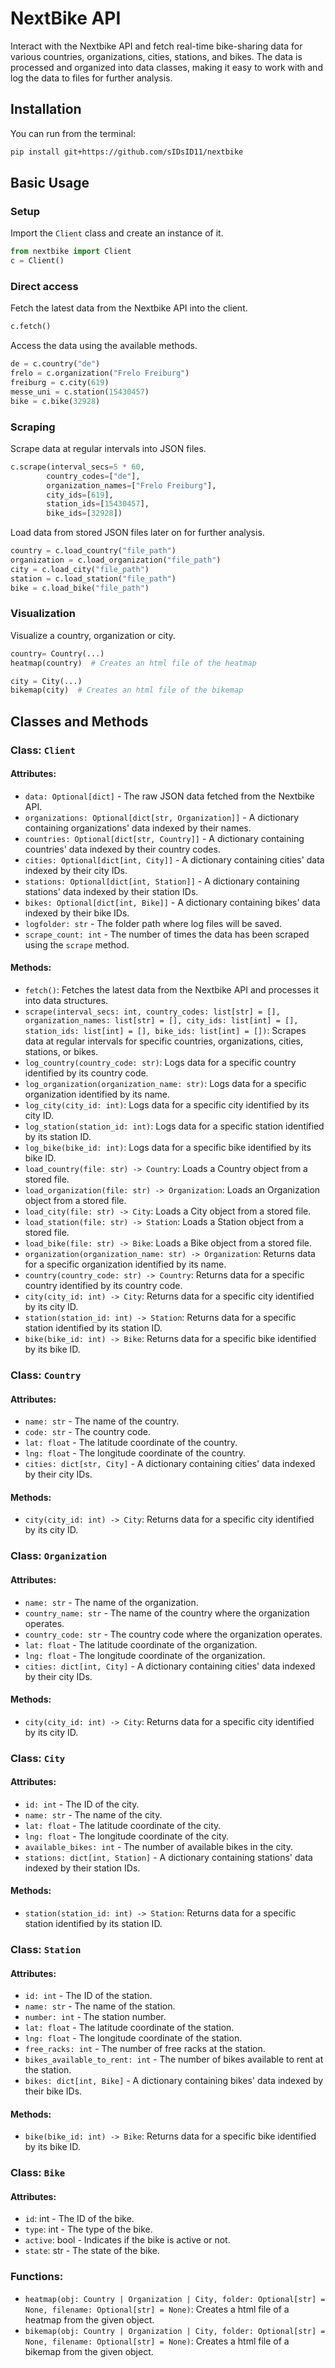 # NextBike API

Interact with the Nextbike API and fetch real-time bike-sharing data for various countries, organizations, cities, stations, and bikes. The data is processed and organized into data classes, making it easy to work with and log the data to files for further analysis.

## Installation

You can run from the terminal:

```bash
pip install git+https://github.com/sIDsID11/nextbike
```

## Basic Usage

### Setup

Import the `Client` class and create an instance of it.

```python
from nextbike import Client
c = Client()
```

### Direct access

Fetch the latest data from the Nextbike API into the client.

```python
c.fetch()
```

Access the data using the available methods.

```python
de = c.country("de")
frelo = c.organization("Frelo Freiburg")
freiburg = c.city(619)
messe_uni = c.station(15430457)
bike = c.bike(32928)
```

### Scraping

Scrape data at regular intervals into JSON files.

```python
c.scrape(interval_secs=5 * 60, 
        country_codes=["de"],
        organization_names=["Frelo Freiburg"],
        city_ids=[619],
        station_ids=[15430457],
        bike_ids=[32928])
```

Load data from stored JSON files later on for further analysis.

```python
country = c.load_country("file_path")
organization = c.load_organization("file_path")
city = c.load_city("file_path")
station = c.load_station("file_path")
bike = c.load_bike("file_path")
```

### Visualization

Visualize a country, organization or city.

```python
country= Country(...)
heatmap(country)  # Creates an html file of the heatmap

city = City(...)
bikemap(city)  # Creates an html file of the bikemap
```

## Classes and Methods

### Class: `Client`

#### Attributes:

- `data: Optional[dict]` - The raw JSON data fetched from the Nextbike API.
- `organizations: Optional[dict[str, Organization]]` - A dictionary containing organizations' data indexed by their names.
- `countries: Optional[dict[str, Country]]` - A dictionary containing countries' data indexed by their country codes.
- `cities: Optional[dict[int, City]]` - A dictionary containing cities' data indexed by their city IDs.
- `stations: Optional[dict[int, Station]]` - A dictionary containing stations' data indexed by their station IDs.
- `bikes: Optional[dict[int, Bike]]` - A dictionary containing bikes' data indexed by their bike IDs.
- `logfolder: str` - The folder path where log files will be saved.
- `scrape_count: int` - The number of times the data has been scraped using the `scrape` method.

#### Methods:

- `fetch()`: Fetches the latest data from the Nextbike API and processes it into data structures.
- `scrape(interval_secs: int, country_codes: list[str] = [], organization_names: list[str] = [], city_ids: list[int] = [], station_ids: list[int] = [], bike_ids: list[int] = [])`: Scrapes data at regular intervals for specific countries, organizations, cities, stations, or bikes.
- `log_country(country_code: str)`: Logs data for a specific country identified by its country code.
- `log_organization(organization_name: str)`: Logs data for a specific organization identified by its name.
- `log_city(city_id: int)`: Logs data for a specific city identified by its city ID.
- `log_station(station_id: int)`: Logs data for a specific station identified by its station ID.
- `log_bike(bike_id: int)`: Logs data for a specific bike identified by its bike ID.
- `load_country(file: str) -> Country`: Loads a Country object from a stored file.
- `load_organization(file: str) -> Organization`: Loads an Organization object from a stored file.
- `load_city(file: str) -> City`: Loads a City object from a stored file.
- `load_station(file: str) -> Station`: Loads a Station object from a stored file.
- `load_bike(file: str) -> Bike`: Loads a Bike object from a stored file.
- `organization(organization_name: str) -> Organization`: Returns data for a specific organization identified by its name.
- `country(country_code: str) -> Country`: Returns data for a specific country identified by its country code.
- `city(city_id: int) -> City`: Returns data for a specific city identified by its city ID.
- `station(station_id: int) -> Station`: Returns data for a specific station identified by its station ID.
- `bike(bike_id: int) -> Bike`: Returns data for a specific bike identified by its bike ID.

### Class: `Country`

#### Attributes:

- `name: str` - The name of the country.
- `code: str` - The country code.
- `lat: float` - The latitude coordinate of the country.
- `lng: float` - The longitude coordinate of the country.
- `cities: dict[str, City]` - A dictionary containing cities' data indexed by their city IDs.

#### Methods:

- `city(city_id: int) -> City`: Returns data for a specific city identified by its city ID.

### Class: `Organization`

#### Attributes:

- `name: str` - The name of the organization.
- `country_name: str` - The name of the country where the organization operates.
- `country_code: str` - The country code where the organization operates.
- `lat: float` - The latitude coordinate of the organization.
- `lng: float` - The longitude coordinate of the organization.
- `cities: dict[int, City]` - A dictionary containing cities' data indexed by their city IDs.

#### Methods:

- `city(city_id: int) -> City`: Returns data for a specific city identified by its city ID.

### Class: `City`

#### Attributes:

- `id: int` - The ID of the city.
- `name: str` - The name of the city.
- `lat: float` - The latitude coordinate of the city.
- `lng: float` - The longitude coordinate of the city.
- `available_bikes: int` - The number of available bikes in the city.
- `stations: dict[int, Station]` - A dictionary containing stations' data indexed by their station IDs.

#### Methods:

- `station(station_id: int) -> Station`: Returns data for a specific station identified by its station ID.

### Class: `Station`

#### Attributes:

- `id: int` - The ID of the station.
- `name: str` - The name of the station.
- `number: int` - The station number.
- `lat: float` - The latitude coordinate of the station.
- `lng: float` - The longitude coordinate of the station.
- `free_racks: int` - The number of free racks at the station.
- `bikes_available_to_rent: int` - The number of bikes available to rent at the station.
- `bikes: dict[int, Bike]` - A dictionary containing bikes' data indexed by their bike IDs.

#### Methods:

- `bike(bike_id: int) -> Bike`: Returns data for a specific bike identified by its bike ID.

### Class: `Bike`

#### Attributes:

- `id`: int - The ID of the bike.
- `type`: int - The type of the bike.
- `active`: bool - Indicates if the bike is active or not.
- `state`: str - The state of the bike.


### Functions:

- `heatmap(obj: Country | Organization | City, folder: Optional[str] = None, filename: Optional[str] = None)`: Creates a html file of a heatmap from the given object.
- `bikemap(obj: Country | Organization | City, folder: Optional[str] = None, filename: Optional[str] = None)`: Creates a html file of a bikemap from the given object.
